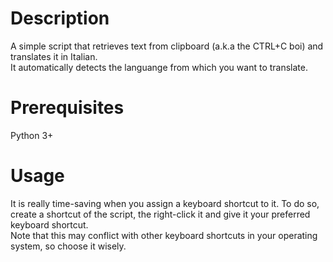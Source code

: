 # Description
A simple script that retrieves text from clipboard (a.k.a the CTRL+C boi) and translates it in Italian.  
It automatically detects the languange from which you want to translate.

# Prerequisites
Python 3+

# Usage
It is really time-saving when you assign a keyboard shortcut to it. To do so, create a shortcut of the script, the right-click it and give it your preferred keyboard shortcut.  
Note that this may conflict with other keyboard shortcuts in your operating system, so choose it wisely.
